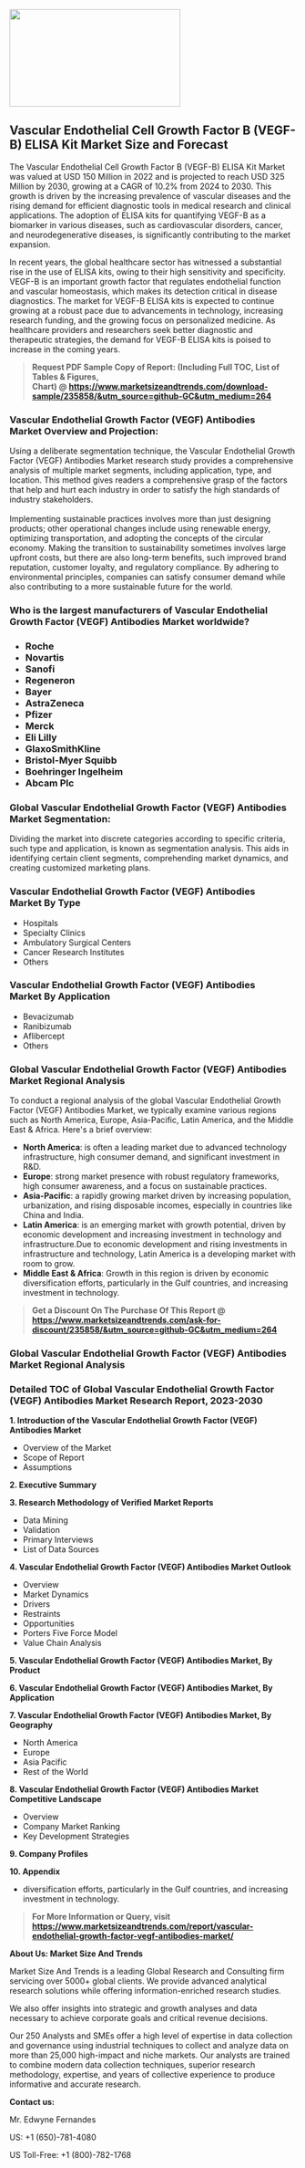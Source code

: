 <p><img class="alignnone size-medium wp-image-20088" src="https://ffe5etoiles.com/wp-content/uploads/2024/12/MST1-300x171.png" alt="" width="300" height="171" /></p><h2>Vascular Endothelial Cell Growth Factor B (VEGF-B) ELISA Kit Market Size and Forecast</h2><p>The Vascular Endothelial Cell Growth Factor B (VEGF-B) ELISA Kit Market was valued at USD 150 Million in 2022 and is projected to reach USD 325 Million by 2030, growing at a CAGR of 10.2% from 2024 to 2030. This growth is driven by the increasing prevalence of vascular diseases and the rising demand for efficient diagnostic tools in medical research and clinical applications. The adoption of ELISA kits for quantifying VEGF-B as a biomarker in various diseases, such as cardiovascular disorders, cancer, and neurodegenerative diseases, is significantly contributing to the market expansion.</p><p>In recent years, the global healthcare sector has witnessed a substantial rise in the use of ELISA kits, owing to their high sensitivity and specificity. VEGF-B is an important growth factor that regulates endothelial function and vascular homeostasis, which makes its detection critical in disease diagnostics. The market for VEGF-B ELISA kits is expected to continue growing at a robust pace due to advancements in technology, increasing research funding, and the growing focus on personalized medicine. As healthcare providers and researchers seek better diagnostic and therapeutic strategies, the demand for VEGF-B ELISA kits is poised to increase in the coming years.</p></p><blockquote id="" class=""><strong>Request PDF Sample Copy of Report: (Including Full TOC, List of Tables &amp; Figures, Chart)&nbsp;@&nbsp;<strong><a href="https://www.marketsizeandtrends.com/download-sample/235858/&utm_source=github-GC&utm_medium=264" target="_blank">https://www.marketsizeandtrends.com/download-sample/235858/&utm_source=github-GC&utm_medium=264</a></strong></strong></blockquote><h3 id="" class="">Vascular Endothelial Growth Factor (VEGF) Antibodies Market&nbsp;Overview and Projection:</h3><p id="" class="">Using a deliberate segmentation technique, the Vascular Endothelial Growth Factor (VEGF) Antibodies Market research study provides a comprehensive analysis of multiple market segments, including application, type, and location. This method gives readers a comprehensive grasp of the factors that help and hurt each industry in order to satisfy the high standards of industry stakeholders. <br /> <br />Implementing sustainable practices involves more than just designing products; other operational changes include using renewable energy, optimizing transportation, and adopting the concepts of the circular economy. Making the transition to sustainability sometimes involves large upfront costs, but there are also long-term benefits, such improved brand reputation, customer loyalty, and regulatory compliance. By adhering to environmental principles, companies can satisfy consumer demand while also contributing to a more sustainable future for the world.</p><h3 id="" class="">Who is the largest manufacturers of&nbsp;Vascular Endothelial Growth Factor (VEGF) Antibodies Market worldwide?</h3><h3 class=""><p><ul><li>Roche </li><li> Novartis </li><li> Sanofi </li><li> Regeneron </li><li> Bayer </li><li> AstraZeneca </li><li> Pfizer </li><li> Merck </li><li> Eli Lilly </li><li> GlaxoSmithKline </li><li> Bristol-Myer Squibb </li><li> Boehringer Ingelheim </li><li> Abcam Plc</li></ul></p></h3><h3 id="" class="">Global&nbsp;Vascular Endothelial Growth Factor (VEGF) Antibodies Market Segmentation:</h3><p id="" class="">Dividing the market into discrete categories according to specific criteria, such type and application, is known as segmentation analysis. This aids in identifying certain client segments, comprehending market dynamics, and creating customized marketing plans.</p><h3 id="" class="">Vascular Endothelial Growth Factor (VEGF) Antibodies Market&nbsp;By Type</h3><p><p><ul><li>Hospitals</li><li> Specialty Clinics</li><li> Ambulatory Surgical Centers</li><li> Cancer Research Institutes</li><li> Others</p></li></ul></p></p><h3 id="" class="">Vascular Endothelial Growth Factor (VEGF) Antibodies Market&nbsp;By Application</h3><p class=""><p><ul><li>Bevacizumab</li><li> Ranibizumab</li><li> Aflibercept</li><li> Others</li></ul></p></p><h3 id="" class="">Global Vascular Endothelial Growth Factor (VEGF) Antibodies Market Regional Analysis</h3><p id="" class="">To conduct a regional analysis of the global Vascular Endothelial Growth Factor (VEGF) Antibodies Market, we typically examine various regions such as North America, Europe, Asia-Pacific, Latin America, and the Middle East &amp; Africa. Here's a brief overview:</p><ul><li><strong>North America</strong>: is often a leading market due to advanced technology infrastructure, high consumer demand, and significant investment in R&amp;D.</li><li><strong>Europe</strong>: strong market presence with robust regulatory frameworks, high consumer awareness, and a focus on sustainable practices.</li><li><strong>Asia-Pacific</strong>: a rapidly growing market driven by increasing population, urbanization, and rising disposable incomes, especially in countries like China and India.</li><li><strong>Latin America</strong>: is an emerging market with growth potential, driven by economic development and increasing investment in technology and infrastructure.Due to economic development and rising investments in infrastructure and technology, Latin America is a developing market with room to grow.</li><li><strong>Middle East &amp; Africa</strong>: Growth in this region is driven by economic diversification efforts, particularly in the Gulf countries, and increasing investment in technology.</li></ul><blockquote id="" class=""><strong>Get a Discount On The Purchase Of This Report @ <strong><a href="https://www.marketsizeandtrends.com/ask-for-discount/235858/&utm_source=github-GC&utm_medium=264" target="_blank">https://www.marketsizeandtrends.com/ask-for-discount/235858/&utm_source=github-GC&utm_medium=264</a></strong></strong></blockquote><h3 id="" class="">Global Vascular Endothelial Growth Factor (VEGF) Antibodies Market Regional Analysis</h3><h3 id="" class="">Detailed TOC of Global Vascular Endothelial Growth Factor (VEGF) Antibodies Market Research Report, 2023-2030</h3><p id="" class=""><strong>1. Introduction of the Vascular Endothelial Growth Factor (VEGF) Antibodies Market</strong></p><ul><li>Overview of the Market</li><li>Scope of Report</li><li>Assumptions</li></ul><p id="" class=""><strong>2. Executive Summary</strong></p><p id="" class=""><strong>3. Research Methodology of Verified Market Reports</strong></p><ul><li>Data Mining</li><li>Validation</li><li>Primary Interviews</li><li>List of Data Sources</li></ul><p id="" class=""><strong>4. Vascular Endothelial Growth Factor (VEGF) Antibodies Market Outlook</strong></p><ul><li>Overview</li><li>Market Dynamics</li><li>Drivers</li><li>Restraints</li><li>Opportunities</li><li>Porters Five Force Model</li><li>Value Chain Analysis</li></ul><p id="" class=""><strong>5. Vascular Endothelial Growth Factor (VEGF) Antibodies Market, By Product</strong></p><p id="" class=""><strong>6. Vascular Endothelial Growth Factor (VEGF) Antibodies Market, By Application</strong></p><p id="" class=""><strong>7. Vascular Endothelial Growth Factor (VEGF) Antibodies Market, By Geography</strong></p><ul><li>North America</li><li>Europe</li><li>Asia Pacific</li><li>Rest of the World</li></ul><p id="" class=""><strong>8. Vascular Endothelial Growth Factor (VEGF) Antibodies Market Competitive Landscape</strong></p><ul><li>Overview</li><li>Company Market Ranking</li><li>Key Development Strategies</li></ul><p id="" class=""><strong>9. Company Profiles</strong></p><p id="" class=""><strong>10. Appendix</strong></p><ul><li>diversification efforts, particularly in the Gulf countries, and increasing investment in technology.</li></ul><blockquote id="" class=""><strong>For More Information or Query, visit <strong><strong><a href="https://www.marketsizeandtrends.com/report/vascular-endothelial-growth-factor-vegf-antibodies-market/" target="_blank">https://www.marketsizeandtrends.com/report/vascular-endothelial-growth-factor-vegf-antibodies-market/</a></strong></strong></strong></blockquote><p id="" class=""><strong>About Us: Market Size And Trends</strong></p><p id="" class="">Market Size And Trends is a leading Global Research and Consulting firm servicing over 5000+ global clients. We provide advanced analytical research solutions while offering information-enriched research studies.</p><p id="" class="">We also offer insights into strategic and growth analyses and data necessary to achieve corporate goals and critical revenue decisions.</p><p id="" class="">Our 250 Analysts and SMEs offer a high level of expertise in data collection and governance using industrial techniques to collect and analyze data on more than 25,000 high-impact and niche markets. Our analysts are trained to combine modern data collection techniques, superior research methodology, expertise, and years of collective experience to produce informative and accurate research.</p><p id="" class=""><strong>Contact us:</strong></p><p id="" class="">Mr. Edwyne Fernandes</p><p id="" class="">US: +1 (650)-781-4080</p><p id="" class="">US Toll-Free: +1 (800)-782-1768</p>
